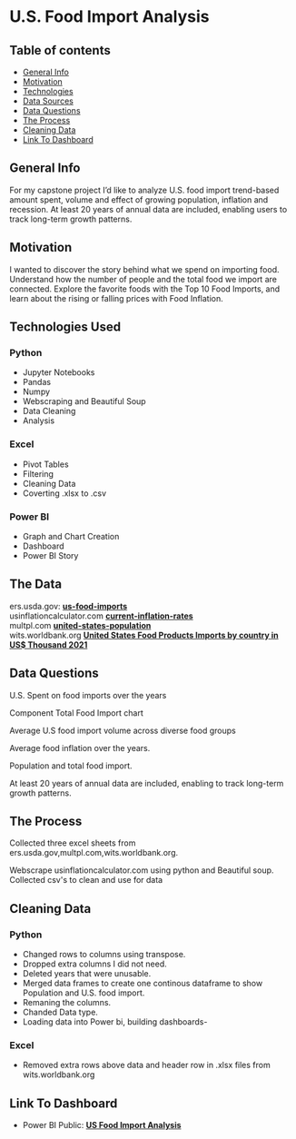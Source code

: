# U.S. Food Import Analysis


## Table of contents
* [General Info](#general-info)
* [Motivation](#motivation)
* [Technologies](#technologies-used)
* [Data Sources](#the-data)
* [Data Questions](#data-questions)
* [The Process](#the-process)
* [Cleaning Data](#cleaning-data)
* [Link To Dashboard](#link-to-dashboard)



## General Info
For my capstone project I’d like to analyze U.S. food import trend-based amount spent, volume and effect of growing population, inflation and recession. At least 20 years of annual data are included, enabling users to track long-term growth patterns.

## Motivation

I wanted to discover the story behind what we spend on importing food. Understand how the number of people and the total food we import are connected. Explore the favorite foods with the Top 10 Food Imports, and learn about the rising or falling prices with Food Inflation. 


## Technologies Used

### Python
-	Jupyter Notebooks
-	Pandas
-	Numpy
-	Webscraping and Beautiful Soup
-	Data Cleaning
-	Analysis

### Excel
-	Pivot Tables
-	Filtering
-	Cleaning Data
-	Coverting .xlsx to .csv

### Power BI
-	Graph and Chart Creation
-	Dashboard
-	Power BI Story

## The Data

ers.usda.gov: **[us-food-imports](https://www.ers.usda.gov/data-products/us-food-imports)** <br>
usinflationcalculator.com **[current-inflation-rates](https://www.usinflationcalculator.com/inflation/current-inflation-rates/)** <br>
multpl.com **[united-states-population](https://www.multpl.com/united-states-population/table/by-year)** <br>
wits.worldbank.org **[United States Food Products Imports by country in US$ Thousand 2021](https://wits.worldbank.org/CountryProfile/en/Country/USA/Year/LTST/TradeFlow/Import/Partner/by-country/Product/16-24_FoodProd#)** <br>

## Data Questions

U.S. Spent on food imports over the years

Component Total Food Import chart

Average U.S food import volume across diverse food groups

Average food inflation over the years.

Population and total food import.

At least 20 years of annual data are included, enabling to track long-term growth patterns.



## The Process
Collected three excel sheets from ers.usda.gov,multpl.com,wits.worldbank.org. 

Webscrape usinflationcalculator.com using python and Beautiful soup. Collected csv's to clean and use for data


##  Cleaning Data

### Python
-  Changed rows to columns using transpose.
-  Dropped extra columns I did not need.
-  Deleted years that were unusable.
-  Merged data frames to create one continous dataframe to show Population and U.S. food import.
-  Remaning the columns.
-  Chanded Data type.
-  Loading data into Power bi, building dashboards-

### Excel
-  Removed extra rows above data and header row in .xlsx files from wits.worldbank.org



## Link To Dashboard
- Power BI Public: **[US Food Import Analysis](https://powerbi.com)**<br>

